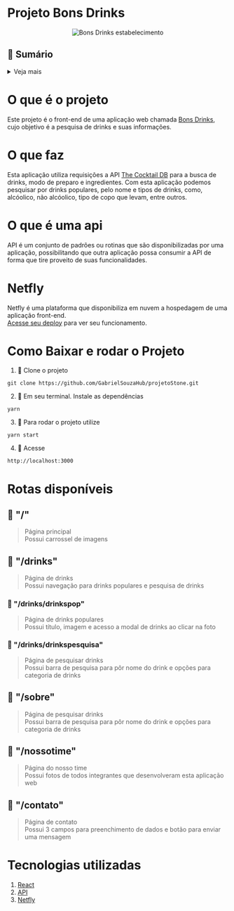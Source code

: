 # Projeto Bons Drinks 

<p align="center">
    <img src ="https://images5.alphacoders.com/462/thumb-1920-462280.jpg" alt="Bons Drinks estabelecimento">
</p>
   
## 📖 Sumário

<details>
<summary>Veja mais</summary>

1.  [O que é o projeto](https://github.com/GabrielSouzaHub/bons-drinks#O-que-%c3%a9-o-projeto)
2.  [O que faz](https://github.com/GabrielSouzaHub/bons-drinks#O-que-faz)
3.  [O que é uma api](https://github.com/GabrielSouzaHub/bons-drinks#O-que-%c3%a9-uma-api)
4.  [Netfly](https://github.com/GabrielSouzaHub/bons-drinks#Heroku)
5.  [Como baixar e rodar o projeto](https://github.com/GabrielSouzaHub/bons-drinks#Como-baixar-e-rodar-o-projeto)
6.  [Rotas disponíveis](https://github.com/GabrielSouzaHub/bons-drinks#Rotas-dispon%c3%adveis)
7.  [Tecnologias utilizadas](https://github.com/GabrielSouzaHub/bons-drinks#Tecnologias-utilizadas)

</details>

# O que é o projeto

Este projeto é o front-end de uma aplicação web chamada [Bons Drinks](https://bons-drinks-gabriel.netlify.app), cujo objetivo é a pesquisa de drinks e suas informações.

# O que faz

Esta aplicação utiliza requisições a API [The Cocktail DB](https://www.thecocktaildb.com/api.php) para a busca de drinks, modo de preparo e ingredientes. Com esta aplicação podemos pesquisar por drinks populares, pelo nome e tipos de drinks, como, alcóolico, não alcóolico, tipo de copo que levam, entre outros.

# O que é uma api

API é um conjunto de padrões ou rotinas que são disponibilizadas por uma aplicação, possibilitando que outra aplicação possa consumir a API de forma que tire proveito de suas funcionalidades.

# Netfly

Netfly é uma plataforma que disponibiliza em nuvem a hospedagem de uma aplicação front-end.<br>
[Acesse seu deploy](https://bons-drinks-gabriel.netlify.app) para ver seu funcionamento.

# Como Baixar e rodar o Projeto

1. 📌 Clone o projeto

```Shell
git clone https://github.com/GabrielSouzaHub/projetoStone.git
```

2. 📌 Em seu terminal. Instale as dependências

```Shell
yarn
```

3. 📌 Para rodar o projeto utilize

```Shell
yarn start
```

4. 📌 Acesse

```Shell
http://localhost:3000
```

# Rotas disponíveis

## 📌 "/"

> Página principal 
> <br> Possui carrossel de imagens

## 📌 "/drinks"

> Página de drinks 
> <br> Possui navegação para drinks populares e pesquisa de drinks

### 📍 "/drinks/drinkspop"

> Página de drinks populares
> <br> Possui título, imagem e acesso a modal de drinks ao clicar na foto

### 📍 "/drinks/drinkspesquisa"

> Página de pesquisar drinks
> <br> Possui barra de pesquisa para pôr nome do drink e opções para categoria de drinks

## 📌 "/sobre"

> Página de pesquisar drinks
> <br> Possui barra de pesquisa para pôr nome do drink e opções para categoria de drinks

## 📌 "/nossotime"

> Página do nosso time
> <br> Possui fotos de todos integrantes que desenvolveram esta aplicação web

## 📌 "/contato"

> Página de contato
> <br> Possui 3 campos para preenchimento de dados e botão para enviar uma mensagem

# Tecnologias utilizadas
1. [React](https://pt-br.reactjs.org)
2. [API](https://www.thecocktaildb.com/api.php)
3. [Netfly](https://www.netlify.com)